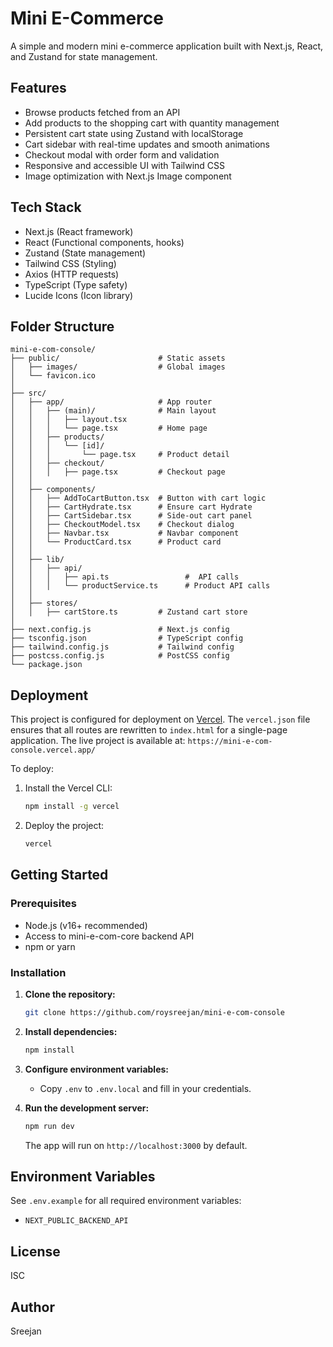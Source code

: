 # Mini E-Commerce

A simple and modern mini e-commerce application built with Next.js, React, and Zustand for state management.

## Features

- Browse products fetched from an API
- Add products to the shopping cart with quantity management
- Persistent cart state using Zustand with localStorage
- Cart sidebar with real-time updates and smooth animations
- Checkout modal with order form and validation
- Responsive and accessible UI with Tailwind CSS
- Image optimization with Next.js Image component

## Tech Stack

- Next.js (React framework)
- React (Functional components, hooks)
- Zustand (State management)
- Tailwind CSS (Styling)
- Axios (HTTP requests)
- TypeScript (Type safety)
- Lucide Icons (Icon library)

## Folder Structure

```
mini-e-com-console/
├── public/                      # Static assets
│   ├── images/                  # Global images
│   └── favicon.ico
│
├── src/
│   ├── app/                     # App router
│   │   ├── (main)/              # Main layout
│   │   │   ├── layout.tsx
│   │   │   └── page.tsx         # Home page
│   │   ├── products/
│   │   │   └── [id]/
│   │   │       └── page.tsx     # Product detail
│   │   ├── checkout/
│   │   │   ├── page.tsx         # Checkout page
│   │
│   ├── components/
│   │   ├── AddToCartButton.tsx  # Button with cart logic           
│   │   ├── CartHydrate.tsx      # Ensure cart Hydrate
│   │   ├── CartSidebar.tsx      # Side-out cart panel
│   │   ├── CheckoutModel.tsx    # Checkout dialog
│   │   ├── Navbar.tsx           # Navbar component
│   │   └── ProductCard.tsx      # Product card
│   │
│   ├── lib/
│   │   ├── api/
│   │   │   ├── api.ts                 #  API calls
│   │   │   └── productService.ts      # Product API calls
│   │
│   ├── stores/
│   │   ├── cartStore.ts         # Zustand cart store
│
├── next.config.js               # Next.js config
├── tsconfig.json                # TypeScript config
├── tailwind.config.js           # Tailwind config
├── postcss.config.js            # PostCSS config
└── package.json
```

## Deployment

This project is configured for deployment on [Vercel](https://vercel.com). The `vercel.json` file ensures that all routes are rewritten to `index.html` for a single-page application.
The live project is available at: `https://mini-e-com-console.vercel.app/`

To deploy:

1. Install the Vercel CLI:
   ```bash
   npm install -g vercel
   ```

2. Deploy the project:
   ```bash
   vercel
   ```

## Getting Started

### Prerequisites

- Node.js (v16+ recommended)
- Access to mini-e-com-core backend API
- npm or yarn

### Installation

1. **Clone the repository:**
   ```sh
   git clone https://github.com/roysreejan/mini-e-com-console
   ```

2. **Install dependencies:**
   ```sh
   npm install
   ```

3. **Configure environment variables:**
   - Copy `.env` to `.env.local` and fill in your credentials.

4. **Run the development server:**
   ```sh
   npm run dev
   ```

   The app will run on `http://localhost:3000` by default.

## Environment Variables

See `.env.example` for all required environment variables:

- `NEXT_PUBLIC_BACKEND_API`

## License

ISC

## Author

Sreejan